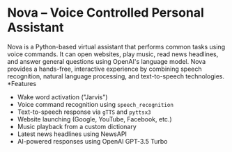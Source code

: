 # Nova – Voice Controlled Personal Assistant 

Nova is a Python-based virtual assistant that performs common tasks using voice commands.
It can open websites, play music, read news headlines, and answer general questions using OpenAI's language model.
Nova provides a hands-free, interactive experience by combining speech recognition, natural language processing, and text-to-speech technologies.
*Features

- Wake word activation ("Jarvis")
- Voice command recognition using `speech_recognition`
- Text-to-speech response via `gTTS` and `pyttsx3`
- Website launching (Google, YouTube, Facebook, etc.)
- Music playback from a custom dictionary
- Latest news headlines using NewsAPI
- AI-powered responses using OpenAI GPT-3.5 Turbo

